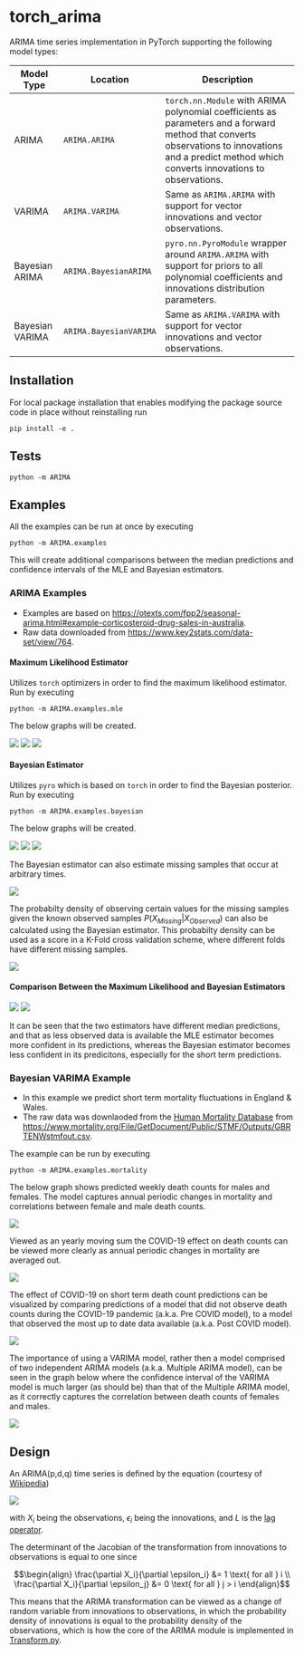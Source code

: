 # torch_arima

ARIMA time series implementation in PyTorch supporting the following model types:

| Model Type | Location | Description |
|-|-|-|
| ARIMA | `ARIMA.ARIMA` | `torch.nn.Module` with ARIMA polynomial coefficients as parameters and a forward method that converts observations to innovations and a predict method which converts innovations to observations. |
| VARIMA | `ARIMA.VARIMA` | Same as `ARIMA.ARIMA` with support for vector innovations and vector observations. |
| Bayesian ARIMA | `ARIMA.BayesianARIMA` | `pyro.nn.PyroModule` wrapper around `ARIMA.ARIMA` with support for priors to all polynomial coefficients and innovations distribution parameters. |
| Bayesian VARIMA | `ARIMA.BayesianVARIMA` | Same as `ARIMA.VARIMA` with support for vector innovations and vector observations.|

## Installation

For local package installation that enables modifying the package source code in place without reinstalling run

```
pip install -e .
```

## Tests

```
python -m ARIMA
```

## Examples

All the examples can be run at once by executing

```
python -m ARIMA.examples
```

This will create additional comparisons between the median predictions and confidence intervals of the MLE and Bayesian estimators.

### ARIMA Examples

- Examples are based on https://otexts.com/fpp2/seasonal-arima.html#example-corticosteroid-drug-sales-in-australia.
- Raw data downloaded from https://www.key2stats.com/data-set/view/764.

#### Maximum Likelihood Estimator

Utilizes `torch` optimizers in order to find the maximum likelihood estimator. Run by executing

```
python -m ARIMA.examples.mle
```

<a name="mle_example"></a>
The below graphs will be created.

![](/ARIMA/examples/plots/mle_example.png)
<a name="mle_example_span"></a>
![](/ARIMA/examples/plots/mle_example_span.png)
<a name="mle_example_span_ci"></a>
![](/ARIMA/examples/plots/mle_example_span_ci.png)

#### Bayesian Estimator

Utilizes `pyro` which is based on `torch` in order to find the Bayesian posterior. Run by executing

```
python -m ARIMA.examples.bayesian
```

<a name="bayesian_example"></a>
The below graphs will be created.

![](/ARIMA/examples/plots/bayesian_example.png)
<a name="bayesian_example_span"></a>
![](/ARIMA/examples/plots/bayesian_example_span.png)
<a name="bayesian_example_span_ci"></a>
![](/ARIMA/examples/plots/bayesian_example_span_ci.png)

<a name="bayesian_example_missing"></a>
The Bayesian estimator can also estimate missing samples that occur at arbitrary times.

![](/ARIMA/examples/plots/bayesian_example_missing.png)

<a name="bayesian_example_missing_ci"></a>
The probabilty density of observing certain values for the missing samples given the known observed samples $P(X_{Missing}|X_{Observed})$ can also be calculated using the Bayesian estimator. This probabilty density can be used as a score in a K-Fold cross validation scheme, where different folds have different missing samples.

![](/ARIMA/examples/plots/bayesian_example_missing_ci.png)

#### Comparison Between the Maximum Likelihood and Bayesian Estimators

<a name="compare_example_median"></a>
![](/ARIMA/examples/plots/compare_example_median.png)
<a name="compare_example_span_ci"></a>
![](/ARIMA/examples/plots/compare_example_span_ci.png)

It can be seen that the two estimators have different median predictions, and that as less observed data is available the MLE estimator becomes more confident in its predictions, whereas the Bayesian estimator becomes less confident in its predicitons, especially for the short term predictions.

### Bayesian VARIMA Example

- In this example we predict short term mortality fluctuations in England & Wales.
- The raw data was downlaoded from the [Human Mortality Database](https://www.mortality.org) from https://www.mortality.org/File/GetDocument/Public/STMF/Outputs/GBRTENWstmfout.csv.

The example can be run by executing

```
python -m ARIMA.examples.mortality
```

<a name="mortality_example_monthly"></a>
The below graph shows predicted weekly death counts for males and females. The model captures annual periodic changes in mortality and correlations between female and male death counts.

![](/ARIMA/examples/plots/mortality_example_monthly.png)

<a name="mortality_example_yearly"></a>
Viewed as an yearly moving sum the COVID-19 effect on death counts can be viewed more clearly as annual periodic changes in mortality are averaged out.

![](/ARIMA/examples/plots/mortality_example_yearly.png)

<a name="mortality_example_yearly_pre_post_covid"></a>
The effect of COVID-19 on short term death count predictions can be visualized by comparing predictions of a model that did not observe death counts during the COVID-19 pandemic (a.k.a. Pre COVID model), to a model that observed the most up to date data available (a.k.a. Post COVID model).

![](/ARIMA/examples/plots/mortality_example_yearly_pre_post_covid.png)

<a name="mortality_example_yearly_total"></a>
The importance of using a VARIMA model, rather then a model comprised of two independent ARIMA models (a.k.a. Multiple ARIMA model), can be seen in the graph below where the confidence interval of the VARIMA model is much larger (as should be) than that of the Multiple ARIMA model, as it correctly captures the correlation between death counts of females and males.

![](/ARIMA/examples/plots/mortality_example_yearly_total.png)

## Design

An ARIMA(p,d,q) time series is defined by the equation (courtesy of [Wikipedia](https://en.wikipedia.org/wiki/Autoregressive_integrated_moving_average))

<img src="https://wikimedia.org/api/rest_v1/media/math/render/svg/12cc5e99bc1595494ef8219d70b304784e3933d0">

with $X_i$ being the observations, $\epsilon_i$ being the innovations, and $L$ is the [lag operator](https://en.wikipedia.org/wiki/Lag_operator).

The determinant of the Jacobian of the transformation from innovations to observations is equal to one since

```math
\begin{align}
\frac{\partial X_i}{\partial \epsilon_i} &= 1 \text{  for all  } i \\
\frac{\partial X_i}{\partial \epsilon_j} &= 0 \text{  for all  } j > i
\end{align}
```

This means that the ARIMA transformation can be viewed as a change of random variable from innovations to observations, in which the probability density of innovations is equal to the probability density of the observations, which is how the core of the ARIMA module is implemented in [Transform.py](/ARIMA/Transform.py).
